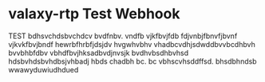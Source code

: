 # valaxy-rtp Test Webhook
TEST
bdhsvchdsbvchdcv
bvdfnbv. vndfb vjkfbvjfdb
fdjvnbjfbnvfjbvnf vjkvkfbvjbndf
hewrbfhrbfjdsjdv hvgwhvbhv 
vhadbcvdhjsdwddbvvbcdhbvh
bvvbhbfdbv vbhdfbvjhksadbvdjnvsjk
bvdhvbsdhbvhsd hdsbvhdsbvhdbsjvhbadj
hbds   chadbh
 bc. bc vbhscvhsddffsd. bhsdbhndsb
 wwawyduwiudhdued
